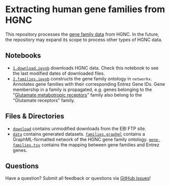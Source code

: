 # Extracting human gene families from HGNC

This repository processes the [gene family data](https://doi.org/10.1186/s40246-016-0062-6 "Gray et al (2016) A review of the new HGNC gene family resource. Human Genomics") from HGNC. In the future, the repository may expand its scope to process other types of HGNC data.

## Notebooks

+ [`1.download.ipynb`](1.download.ipynb) downloads HGNC data. Check this notebook to see the last modified dates of downloaded files.
+ [`2.families.ipynb`](2.families.ipynb) constructs the gene family ontology in `networkx`. Annotates gene families with their corresponding Entrez Gene IDs. Gene membership in a family is propagated, e.g. genes belonging to the "[Glutamate metabotropic receptors](http://www.genenames.org/cgi-bin/genefamilies/set/281)" family also belong to the "Glutamate receptors" family.

## Files & Directories

+ [`download`](download) contains unmodified downloads from the EBI FTP site.
+ [`data`](data) contains generated datasets. [`families.graphml`](data/families.graphml) contains a GraphML-formatted network of the HGNC gene family ontology. [`gene-families.tsv`](data/gene-families.tsv) contains the mapping between gene families and Entrez genes.

## Questions

Have a question? Submit all feedback or questions via [GitHub issues](https://github.com/dhimmel/hgnc/issues)!
